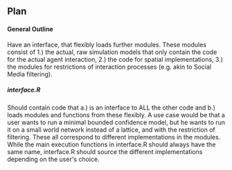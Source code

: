 ## Plan

#### General Outline

Have an interface, that flexibly loads further modules. These modules consist of 1.) the actual, raw simulation models that only contain the code for the actual agent interaction, 2.) the code for spatial implementations, 3.) the modules for restrictions of interaction processes (e.g. akin to Social Media filtering).

##### interface.R

Should contain code that a.) is an interface to ALL the other code and b.) loads modules and functions from these flexibly. A use case would be that a user wants to run a minimal bounded confidence model, but he wants to run it on a small world network instead of a lattice, and with the restriction of filtering. These all correspond to different implementations in the modules. While the main execution functions in interface.R should always have the same name, interface.R should source the different implementations depending on the user's choice.
